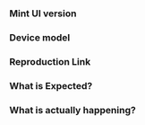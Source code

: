 <!--
提交 issue 前请务必查看 FAQ：https://github.com/jiangtao/mint-ui/blob/master/FAQ.md。如果你的问题可以在 FAQ 中找到解决方案，我们会直接关闭 issue。
 -->

<!--
issue 仅用于提交 bug 或 feature 以及设计相关的内容，其它疑问请到 gitter 聊天室找社区里面的小伙伴聊一聊：https://gitter.im/ElemeFE/mint-ui
 -->
 
<!--
Issues are exclusively for bug reports and feature requests. For other questions, please visit gitter: https://gitter.im/ElemeFE/mint-ui
-->

### Mint UI version

### Device model
<!-- e.g. iOS 9.3 Safari or Wechat webview -->

### Reproduction Link
<!-- A minimal JSBin, JSFiddle, Codepen, or a GitHub repository that can reproduce the bug. -->
<!-- Mint UI CDN: https://unpkg.com/mint-ui/lib/index.js -->
<!-- Mint UI CSS File CDN: https://unpkg.com/mint-ui/lib/style.css -->

### What is Expected?

### What is actually happening?
